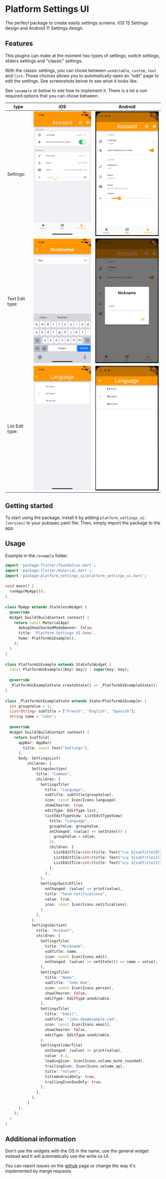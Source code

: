 # Platform Settings UI
The perfect package to create easily settings screens.
iOS 15 Settings design and Android 11 Settings design.

## Features

This plugins can make at the moment two types of settings, switch settings, sliders settings and "classic" settings.

With the classic settings, you can chose between `uneditable`, `custom`, `text` and `list`. Those choices allows you to automatically open an "edit" page to edit the settings. See screenshots below to see what it looks like. 

See `\example` or below to see how to implement it. There is a lot a non required options that you can chose between.

type | iOS | Android
--- | --- | ---
Settings: | ![ios](assets/ios1.png) | ![android](assets/android1.png)
Text Edit type: | ![ios](assets/ios2.png) | ![android](assets/android2.png)
List Edit type: | ![ios](assets/ios3.png) | ![android](assets/android3.png)
 

## Getting started

To start using the package, install it by adding `platform_settings_ui:[version]` to your pubspec.yaml file.
Then, simply import the package to the app.

## Usage

Example in the `/example` folder.

```dart
import 'package:flutter/foundation.dart';
import 'package:flutter/material.dart';
import 'package:platform_settings_ui/platform_settings_ui.dart';

void main() {
  runApp(MyApp());
}

class MyApp extends StatelessWidget {
  @override
  Widget build(BuildContext context) {
    return const MaterialApp(
      debugShowCheckedModeBanner: false,
      title: 'Platform Settings UI Demo',
      home: PlatformUiExample(),
    );
  }
}

class PlatformUiExample extends StatefulWidget {
  const PlatformUiExample({Key? key}) : super(key: key);

  @override
  _PlatformUiExampleState createState() => _PlatformUiExampleState();
}

class _PlatformUiExampleState extends State<PlatformUiExample> {
  int groupValue = 1;
  List<String> subTitle = ["French", "English", "Spanish"];
  String name = "John";

  @override
  Widget build(BuildContext context) {
    return Scaffold(
      appBar: AppBar(
        title: const Text("Settings"),
      ),
      body: SettingsList(
          children: [
            SettingsSection(
              title: "Common",
              children: [
                SettingsTile(
                  title: "Language",
                  subTitle: subTitle[groupValue],
                  icon: const Icon(Icons.language),
                  showChevron: true,
                  editType: EditType.list,
                  listEditTypeView: ListEditTypeView(
                    title: "Language",
                    groupValue: groupValue,
                    onChanged: (value) => setState(() {
                      groupValue = value;
                    }),
                    children: [
                      ListEditTile<int>(title: Text("🇫🇷 ${subTitle[0]}"), value: 0),
                      ListEditTile<int>(title: Text("🇬🇧 ${subTitle[1]}"), value: 1),
                      ListEditTile<int>(title: Text("🇪🇸 ${subTitle[2]}"), value: 2),
                    ],
                  ),
                ),
                SettingsSwitchTile(
                  onChanged: (value) => print(value),
                  title: "Send notifications",
                  value: true,
                  icon: const Icon(Icons.notifications),
                )
              ],
            ),
            SettingsSection(
              title: "Account",
              children: [
                SettingsTile(
                  title: "Nickname",
                  subTitle: name,
                  icon: const Icon(Icons.edit),
                  onChanged: (value) => setState(() => name = value),
                ),
                SettingsTile(
                  title: "Name",
                  subTitle: "John Doe",
                  icon: const Icon(Icons.person),
                  showChevron: false,
                  editType: EditType.uneditable,
                ),
                SettingsTile(
                  title: "Email",
                  subTitle: "john.doe@example.com",
                  icon: const Icon(Icons.email),
                  showChevron: false,
                  editType: EditType.uneditable,
                ),
                SettingsSliderTile(
                  onChanged: (value) => print(value),
                  value: 0.2,
                  leadingIcon: Icon(Icons.volume_mute_rounded),
                  trailingIcon: Icon(Icons.volume_up),
                  title: "Volume",
                  titleAndroidOnly: true,
                  trailingIconIosOnly: true,
                ),
              ],
            ),
          ]
      ),
    );
  }
}
```

## Additional information

Don't use the widgets with the OS in the name, use the general widget instead and it will automatically use the write os UI.

You can report issues on the [github](https://github.com/nefus8/platform_settings_ui.git) page or change the way it's implemented by merge requests. 
